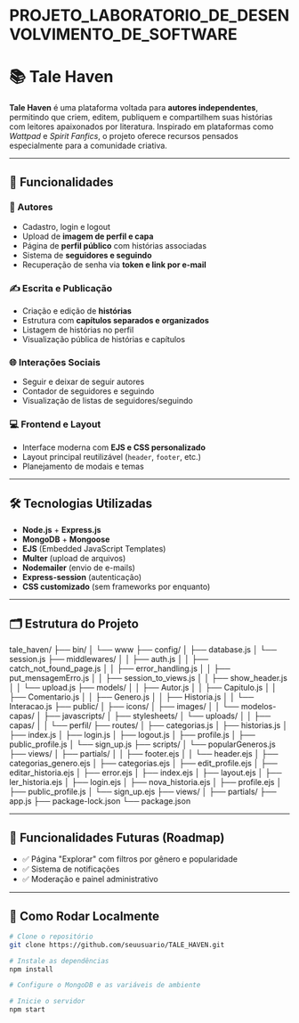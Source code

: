 # PROJETO_LABORATORIO_DE_DESENVOLVIMENTO_DE_SOFTWARE

# 📚 Tale Haven

**Tale Haven** é uma plataforma voltada para **autores independentes**, permitindo que criem, editem, publiquem e compartilhem suas histórias com leitores apaixonados por literatura. Inspirado em plataformas como *Wattpad* e *Spirit Fanfics*, o projeto oferece recursos pensados especialmente para a comunidade criativa.

---

## 🚀 Funcionalidades

### 👤 Autores
- Cadastro, login e logout
- Upload de **imagem de perfil e capa**
- Página de **perfil público** com histórias associadas
- Sistema de **seguidores e seguindo**
- Recuperação de senha via **token e link por e-mail**

### ✍️ Escrita e Publicação
- Criação e edição de **histórias**
- Estrutura com **capítulos separados e organizados**
- Listagem de histórias no perfil
- Visualização pública de histórias e capítulos

### 🌐 Interações Sociais
- Seguir e deixar de seguir autores
- Contador de seguidores e seguindo
- Visualização de listas de seguidores/seguindo

### 💻 Frontend e Layout
- Interface moderna com **EJS e CSS personalizado**
- Layout principal reutilizável (`header`, `footer`, etc.)
- Planejamento de modais e temas

---

## 🛠️ Tecnologias Utilizadas

- **Node.js** + **Express.js**
- **MongoDB** + **Mongoose**
- **EJS** (Embedded JavaScript Templates)
- **Multer** (upload de arquivos)
- **Nodemailer** (envio de e-mails)
- **Express-session** (autenticação)
- **CSS customizado** (sem frameworks por enquanto)

---

## 🗂️ Estrutura do Projeto

tale_haven/
├── bin/
│   └── www
├── config/
│   ├── database.js
│   └── session.js
├── middlewares/
│   │   ├── auth.js
│   │   ├── catch_not_found_page.js
│   │   ├── error_handling.js
│   │   ├── put_mensagemErro.js
│   │   ├── session_to_views.js
│   │   ├── show_header.js
│   │   └── upload.js
├── models/
│   │   ├── Autor.js
│   │   ├── Capitulo.js
│   │   ├── Comentario.js
│   │   ├── Genero.js
│   │   ├── Historia.js
│   │   └── Interacao.js
├── public/
│   ├── icons/
│   ├── images/
│   │   └── modelos-capas/
│   ├── javascripts/
│   ├── stylesheets/
│   └── uploads/
│   │   ├── capas/
│   │   └── perfil/
├── routes/
│   ├── categorias.js
│   ├── historias.js
│   ├── index.js
│   ├── login.js
│   ├── logout.js
│   ├── profile.js
│   ├── public_profile.js
│   └── sign_up.js
├── scripts/
│   └── popularGeneros.js
├── views/
│   ├── partials/
│   │   ├── footer.ejs
│   │   └── header.ejs
│   ├── categorias_genero.ejs
│   ├── categorias.ejs
│   ├── edit_profile.ejs
│   ├── editar_historia.ejs
│   ├── error.ejs
│   ├── index.ejs
│   ├── layout.ejs
│   ├── ler_historia.ejs
│   ├── login.ejs
│   ├── nova_historia.ejs
│   ├── profile.ejs
│   ├── public_profile.js
│   └── sign_up.ejs
├── views/
│ ├── partials/
├── app.js
├── package-lock.json
└── package.json

---

## 🔮 Funcionalidades Futuras (Roadmap)

- ✅ Página "Explorar" com filtros por gênero e popularidade
- ✅ Sistema de notificações
- ✅ Moderação e painel administrativo

---

## 🧪 Como Rodar Localmente

```bash
# Clone o repositório
git clone https://github.com/seuusuario/TALE_HAVEN.git

# Instale as dependências
npm install

# Configure o MongoDB e as variáveis de ambiente

# Inicie o servidor
npm start